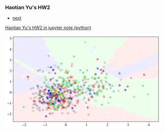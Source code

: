 


### Haotian Yu's HW2


<div class="navbar">
  <div class="navbar-inner">
      <ul class="nav">
          <li><a href="HW2.html">next</a></li>  
      </ul>
  </div>
</div>

[Haotian Yu's HW2 in jupyter note (python)](https://github.com/HaotianYu123/HaotianYu123.github.io/blob/master/Assignments/HaotianYu_Assignment2.ipynb)


<img src="HW2.png" alt="hw1" title="hw1"/>
